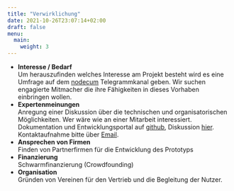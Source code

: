 ```yaml
---
title: "Verwirklichung"
date: 2021-10-26T23:07:14+02:00
draft: false
menu: 
  main:
    weight: 3
---
```

- **Interesse / Bedarf**<br>
  Um herauszufinden welches Interesse am Projekt besteht wird es 
  eine Umfrage auf dem [nodecum](https://t.me/nodecum_de)
  Telegrammkanal geben. Wir suchen engagierte Mitmacher die 
  ihre Fähigkeiten in dieses Vorhaben einbringen wollen.
- **Expertenmeinungen**<br>
  Anregung einer Diskussion über die technischen und 
  organisatorischen Möglichkeiten.
  Wer wäre wie an einer Mitarbeit interessiert. 
  Dokumentation und Entwicklungsportal auf
  [github](https://github.com/nodecum/nodecum),
  Diskussion [hier](https://github.com/nodecum/nodecum/discussions). 
  Kontaktaufnahme bitte über [Email](mailto:info@nodecum.org).
- **Ansprechen von Firmen**<br>
  Finden von Partnerfirmen für die Entwicklung des Prototyps 
- **Finanzierung**<br>
  Schwarmfinanzierung (Crowdfounding) 
- **Organisation**<br>
  Gründen von Vereinen für den Vertrieb und die Begleitung
  der Nutzer.
